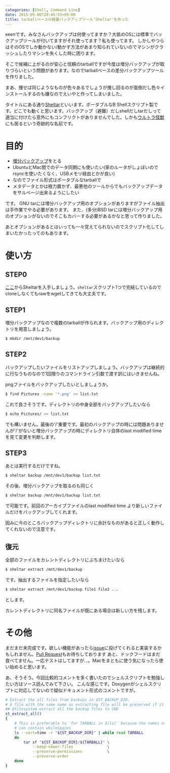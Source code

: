 ```yaml
---
categories: [Shell, Command Line]
date: 2015-05-06T20:45:53+09:00
title: tarballベースの軽量バックアップツール'Sheltar'を作った
---
```

κeenです。みなさんバックアップは何使ってますか？大抵のOSには標準でバックアップツールが付いてますがそれ使ってます？私も使ってます。
しかしやつらはそのOSでしか動かない/動かす方法があまり知られていないのでマシンがクラッシュしたりマシンを失くした時に困ります。

そこで候補に上がるのが安心と信頼のtarballですが今度は増分バックアップが取りづらいという問題があります。なのでtarballベースの差分バックアップツールを作りました。
<!--more-->
まあ、捜せば同じようなものが色々あるでしょうが捜し回るのが面倒だし色々インストールするのも嫌なのでえいやと作ってしまいました。


タイトルにある通り[Sheltar](https://github.com/KeenS/sheltar)といいます。ポータブルなB Shellスクリプト製です。どこでも動くと思います。バックアップ（避難）だしshellだしtarだしって適当に付けたら意外にもコンフリクトがありませんでした。しかも[ウルトラ怪獣](http://ultra.wikia.com/wiki/Sheltar)にも居るという奇跡的な名前です。

# 目的
* [増分バックアップ](http://ja.wikipedia.org/wiki/%E5%A2%97%E5%88%86%E3%83%90%E3%83%83%E3%82%AF%E3%82%A2%E3%83%83%E3%83%97)をとる
* UbuntuとMac間でのデータ同期にも使いたい(家のルータがしょぼいのでrsyncを使いたくなく、USBメモリ経由とかが良い)
* なのでファイル形式はポータブルなtarballで
* メタデータとかは極力置かず、最悪他のツールからでもバックアップデータをサルベージ出来るようにしたい

です。 GNU tarには増分バックアップ用のオプションがありますがファイル抽出は手作業でやる必要があります。
また、(多分)BSD tarには増分バックアップ用のオプションがないのでそこもカバーする必要があるかなと思って作りました。

あとオプションがあるとはいっても一々覚えてられないのでスクリプト化してしまいたかったってのもあります。

# 使い方
## STEP0
[ここ](https://github.com/KeenS/sheltar)からSheltarを入手しましょう。`sheltar`スクリプト1つで完結しているのでcloneしなくてもrawをwgetしてきても大丈夫です。
## STEP1
増分バックアップなので複数のtarballが作られます。バックアップ用のディレクトリを用意しましょう。

```sh
$ mkdir /mnt/dev1/backup
```

## STEP2
バックアップしたいファイルをリストアップしましょう。バックアップは継続的に行なうものなので1回限りのコマンドライン引数で渡す訳にはいきませんね。

pngファイルをバックアップしたいとしましょうか。

```sh
$ find Pictures -name '*.png' >> list.txt
```

これで良さそうです。ディレクトリの中身全部をバックアップしたいなら

```sh
$ echo Pictures/ >> list.txt
```

でも構いません。最後の'/'重要です。最初のバックアップの時には問題ありませんが'/'がないと増分バックアップの時にディレクトリ自体のlast modified timeを見て変更を判断します。

## STEP3
あとは実行するだけですね。

```sh
$ sheltar backup /mnt/dev1/backup list.txt
```

その後、増分バックアップを取るのも同じく

```sh
$ sheltar backup /mnt/dev1/backup list.txt
```

で可能です。前回のアーカイブファイルのlast modified time より新しいファイルだけをバックアップしてくれます。

因みに今のところバックアップディレクトリに余計なものがあると正しく動作してくれないので注意です。

## 復元
全部のファイルをカレントディレクトリにぶちまけたいなら

```sh
$ sheltar extract /mnt/dev1/backup
```

です。抽出するファイルを指定したいなら

```sh
$ sheltar extract /mnt/dev1/backup file1 file2 ...
```

とします。

カレントディレクトリに同名ファイルが既にある場合は新しい方を残します。

# その他
まだまだ未完成です。欲しい機能があったら[issue](https://github.com/KeenS/sheltar/issues)に投げてくれると実装するかもしれません。[Pull Request](https://github.com/KeenS/sheltar/pulls)もお待ちしております
あと、ドックフードはまだ食べてません。一応テストはしてますが…。Macをまともに使う気になったら使い始めると思います。


あ、そうそう。今回比較的コメントを多く書いたのでシェルスクリプトを勉強したい方はソース読んでみて下さい。
こんな感じです。Doxygenがシェルスクリプトに対応してないので疑似ドキュメント形式のコメントですが。

```sh
# Extract the all files from backups in $ST_BACKUP_DIR.
# A file with the same name as extracting file will be preserved if it is newer than its counterpart.
## @filesystem extract all the backup files to CWD
st_extract_all()
{
    # This is preferable to `for TARBALL in $(ls)` because the names of listed files
    # can contain whilespaces
    ls --sort=time -r "${ST_BACKUP_DIR}" | while read TARBALL
    do
        tar xf "${ST_BACKUP_DIR}/${TARBALL}" \
            --keep-newer-files               \
            --preserve-permissions           \
            --preserve-order
    done
}
```

